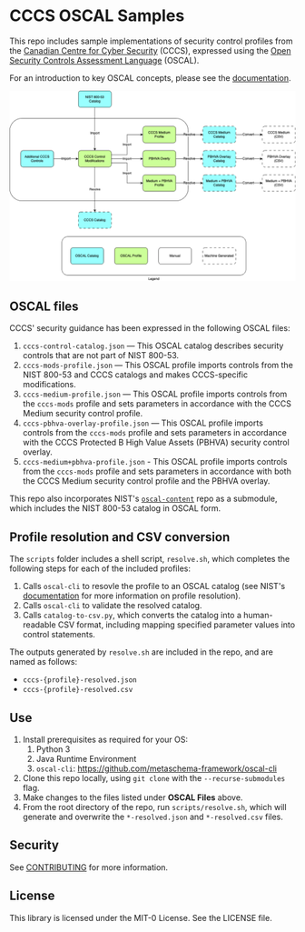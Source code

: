 # CCCS OSCAL Samples

This repo includes sample implementations of security control profiles from the [Canadian Centre for Cyber Security](https://cyber.gc.ca/en) (CCCS), expressed using the [Open Security Controls Assessment Language](https://pages.nist.gov/OSCAL/) (OSCAL).

For an introduction to key OSCAL concepts, please see the [documentation](https://pages.nist.gov/OSCAL/resources/concepts/terminology/).

![data flow](diagrams/diagram.png)

## OSCAL files

CCCS' security guidance has been expressed in the following OSCAL files:

1. `cccs-control-catalog.json` — This OSCAL catalog describes security controls that are not part of NIST 800-53.
1. `cccs-mods-profile.json` — This OSCAL profile imports controls from the NIST 800-53 and CCCS catalogs and makes CCCS-specific modifications.
1. `cccs-medium-profile.json` — This OSCAL profile imports controls from the `cccs-mods` profile and sets parameters in accordance with the CCCS Medium security control profile.
1. `cccs-pbhva-overlay-profile.json` — This OSCAL profile imports controls from the `cccs-mods` profile and sets parameters in accordance with the CCCS Protected B High Value Assets (PBHVA) security control overlay.
1. `cccs-medium+pbhva-profile.json` - This OSCAL profile imports controls from the `cccs-mods` profile and sets parameters in accordance with both the CCCS Medium security control profile and the PBHVA overlay.

This repo also incorporates NIST's [`oscal-content`](https://github.com/usnistgov/oscal-content/) repo as a submodule, which includes the NIST 800-53 catalog in OSCAL form.

## Profile resolution and CSV conversion

The `scripts` folder includes a shell script, `resolve.sh`, which completes the following steps for each of the included profiles:

1. Calls `oscal-cli` to resovle the profile to an OSCAL catalog (see NIST's [documentation](https://pages.nist.gov/OSCAL/resources/concepts/processing/profile-resolution/) for more information on profile resolution).
1. Calls `oscal-cli` to validate the resolved catalog.
1. Calls `catalog-to-csv.py`, which converts the catalog into a human-readable CSV format, including mapping specified parameter values into control statements.

The outputs generated by `resolve.sh` are included in the repo, and are named as follows:

- `cccs-{profile}-resolved.json`
- `cccs-{profile}-resolved.csv`

## Use

1. Install prerequisites as required for your OS:
    1. Python 3
    1. Java Runtime Environment
    1. `oscal-cli`: https://github.com/metaschema-framework/oscal-cli
1. Clone this repo locally, using `git clone` with the `--recurse-submodules` flag.
1. Make changes to the files listed under __OSCAL Files__ above.
1. From the root directory of the repo, run `scripts/resolve.sh`, which will generate and overwrite the `*-resolved.json` and `*-resolved.csv` files.

## Security

See [CONTRIBUTING](CONTRIBUTING.md#security-issue-notifications) for more information.

## License

This library is licensed under the MIT-0 License. See the LICENSE file.
